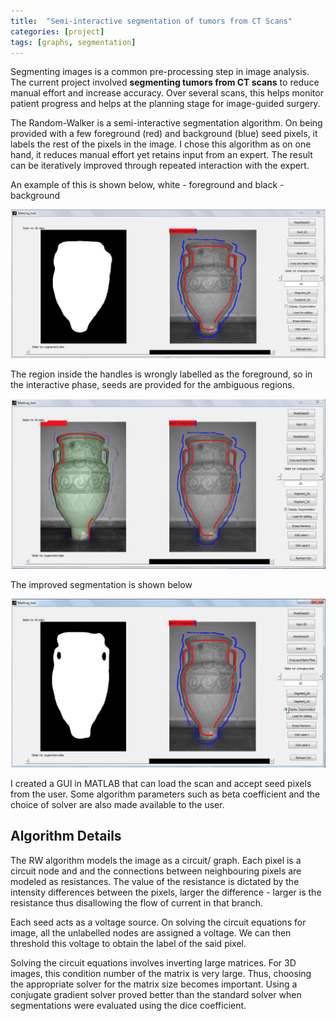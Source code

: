 ```yaml
---
title:  "Semi-interactive segmentation of tumors from CT Scans"
categories: [project]
tags: [graphs, segmentation]
---
```


Segmenting images is a common pre-processing step in image analysis. The current project involved **segmenting tumors from CT scans** to reduce manual effort and increase accuracy. Over several scans, this helps monitor patient progress and helps at the planning stage for image-guided surgery.

The Random-Walker is a semi-interactive segmentation algorithm. On being provided with a few foreground (red) and background (blue) seed pixels, it labels the rest of the pixels in the image. I chose this algorithm as on one hand, it reduces manual effort yet retains input from an expert. The result can be iteratively improved through repeated interaction with the expert.

An example of this is shown below, white - foreground and black - background

![First Iteration](/images/Iter1.png)

The region inside the handles is wrongly labelled as the foreground, so in the interactive phase, seeds are provided for the ambiguous regions. 

![Adjusting seeds](/images/Adjust1.png)

The improved segmentation is shown below

![Second Iteration](/images/Iter2.png)

I created a GUI in MATLAB that can load the scan and accept seed pixels from the user. Some algorithm parameters such as beta coefficient and the choice of solver are also made available to the user.



## Algorithm Details

The RW algorithm models the image as a circuit/ graph. Each pixel is a circuit node and and the connections between neighbouring pixels are modeled as resistances. The value of the resistance is dictated by the intensity differences between the pixels, larger the difference - larger is the resistance thus disallowing the flow of current in that branch. 

Each seed acts as a voltage source. On solving the circuit equations for image, all the unlabelled nodes are assigned a voltage. We can then threshold this voltage to obtain the label of the said pixel.

Solving the circuit equations involves inverting large matrices. For 3D images, this condition number of the matrix is very large. Thus, choosing the appropriate solver for the matrix size becomes important. Using a conjugate gradient solver proved better than the standard solver when segmentations were evaluated using the dice coefficient. 
